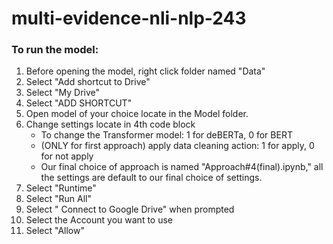 # multi-evidence-nli-nlp-243

### To run the model:

1. Before opening the model, right click folder named "Data"
2. Select "Add shortcut to Drive"
3. Select "My Drive"
4. Select "ADD SHORTCUT"
5. Open model of your choice locate in the Model folder.
6. Change settings locate in 4th code block
	- To change the Transformer model: 1 for deBERTa, 0 for BERT
	- (ONLY for first approach) apply data cleaning action: 1 for apply, 0 for not apply
	- Our final choice of approach is named "Approach#4(final).ipynb," all the settings are default to our final choice of settings.
7. Select "Runtime"
8. Select "Run All"
9. Select " Connect to Google Drive" when prompted
10. Select the Account you want to use
11. Select "Allow"
